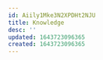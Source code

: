 ```yaml
---
id: Aiily1Mke3N2XPDHt2NJU
title: Knowledge
desc: ''
updated: 1643723096365
created: 1643723096365
---
```


